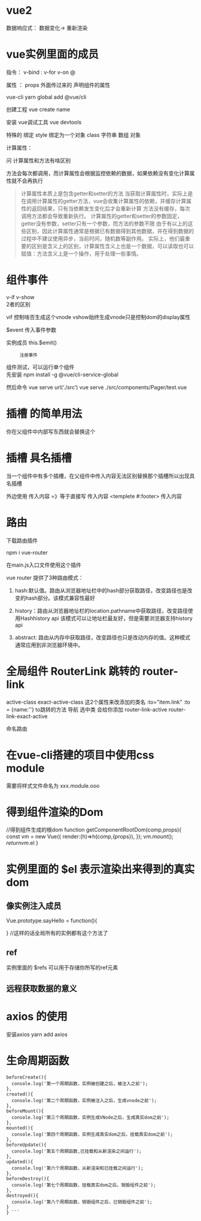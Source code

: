 # vue2

<!-- {{}} mustach 大胡子 -->

数据响应式： 数据变化-> 重新渲染 

# vue实例里面的成员


指令： v-bind  :
       v-for 
       v-on   @ 

属性 ： props 外面传过来的  声明组件的属性

vue-cli   yarn global add @vue/cli

创建工程  vue create name

安装 vue调试工具  vue devtools


特殊的 绑定 style 绑定为一个对象
           class  字符串 数组 对象   

计算属性：

问 计算属性和方法有啥区别

方法会每次都调用，而计算属性会根据监控依赖的数据，如果依赖没有变化计算属性就不会再执行
> 计算属性本质上是包含getter和setter的方法  当获取计算属性时，实际上是在调用计算属性的getter方法，vue会收集计算属性的依赖，并缓存计算属性的返回结果，只有当依赖发生变化后才会重新计算
方法没有缓存，每次调用方法都会导致重新执行。
计算属性的getter和setter的参数固定，getter没有参数，setter只有一个参数，而方法的参数不限
由于有以上的这些区别，因此计算属性通常是根据已有数据得到其他数据，并在得到数据的过程中不建议使用异步，当前时间，随机数等副作用。
实际上，他们最重要的区别是含义上的区别，计算属性含义上也是一个数据，可以读取也可以赋值：方法含义上是一个操作，用于处理一些事情。

# 组件事件

v-if
v-show  
2者的区别

vif 控制啥否生成这个vnode  vshow始终生成vnode只是控制dom的display属性

$event 传入事件参数

实例成员  this.$emit()

         注册事件

组件测试，可以运行单个组件  
先安装  npm install -g @vue/cli-service-global

然后命令 vue serve url(‘./src’)    vue serve ./src/components/Pager/test.vue


# 插槽 的简单用法 

<!-- 内置组件 -->

<solt></solt>  你在父组件中内部写东西就会替换这个

# 插槽  具名插槽 

当一个组件中有多个插槽，在父组件中传入内容无法区别替换那个插槽所以出现具名插槽

<solt name='header'></solt>
<solt name='footer'></solt>

外边使用
<templete v-solt:default> 传入内容</templete> =》等于直接写
<templete v-solt:header> 传入内容</templete>
<templete #:footer> 传入内容</templete>

# 路由 

下载路由插件

npm i vue-router

在main.js入口文件使用这个插件

vue router 提供了3种路由模式：

1. hash:默认值。路由从浏览器地址栏中的hash部分获取路径，改变路径也是改变的hash部分。该模式兼容性最好

2. history：路由从浏览器地址栏的location.pathname中获取路径，改变路径使用Hashhistory api 该模式可以让地址栏最友好，但是需要浏览器支持history api


3. abstract: 路由从内存中获取路径，改变路径也只是改动内存的值。这种模式通常应用到非浏览器环境中。

# 全局组件 RouterLink  跳转的  router-link
active-class exact-active-class 这2个属性来改添加的类名
:to="item.link" 
:to = {name:''} 
to跳转的方法
导航 选中类 会给你添加  router-link-active router-link-exact-active

命名路由

# 在vue-cli搭建的项目中使用css module

需要将样式文件命名为 xxx.module.ooo

# 得到组件渲染的Dom
//得到组件生成的根dom
function getComponentRootDom(comp,props){
  const vm = new Vue({
    render:(h)=>h(comp,{props}),
  });
  vm.$mount();
  return vm.$el
}
# 实例里面的 $el 表示渲染出来得到的真实dom

##  像实例注入成员

Vue.prototype.sayHello = function(){

}
//这样的话全局所有的实例都有这个方法了

## ref

实例里面的 $refs 可以用于存储你所写的ref元素

## 远程获取数据的意义

# axios 的使用 

安装axios  yarn  add axios

# 生命周期函数
``` export default {
beforeCreate(){
  console.log('第一个周期函数，实例被创建之后，被注入之前');
},
created(){
  console.log('第二个周期函数，实例被注入之后，生成vnode之前');
},
beforeMount(){
  console.log('第三个周期函数，实例生成VNode之后，生成真实dom之前');
},
mounted(){
  console.log('第四个周期函数，实例生成真实dom之后，挂载真实dom之前');
},
beforeUpdate(){
  console.log('第五个周期函数,已挂载和从新渲染之间运行');
},
updated(){
  console.log('第六个周期函数，从新渲染和已挂载之间运行');
},
beforeDestroy(){
  console.log('第七个周期函数，挂载真实dom之后，销毁组件之前');
},
destroyed(){
  console.log('第八个周期函数，销毁组件之后，已销毁组件之前');
}
} ```
